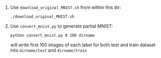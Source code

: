 
1. Use `download_original_MNIST.sh` from within this dir:

   `./download_original_MNIST.sh`


2. Use `convert_mnist.py` to generate partial MNIST:

   `python convert_mnist.py 0 100 dirname`

   will write first 100 images of each label for both test and train dataset into `dirname/test` and `dirname/train` 
